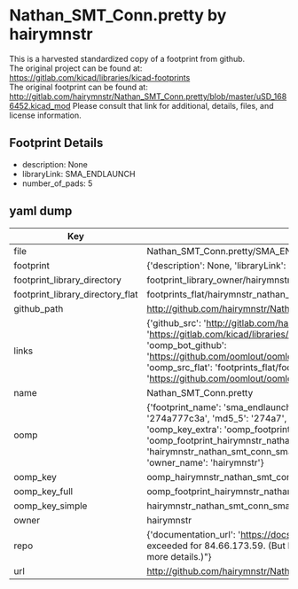# Nathan_SMT_Conn.pretty by hairymnstr  
This is a harvested standardized copy of a footprint from github.  
The original project can be found at:  
https://gitlab.com/kicad/libraries/kicad-footprints  
The original footprint can be found at:
http://gitlab.com/hairymnstr/Nathan_SMT_Conn.pretty/blob/master/uSD_1686452.kicad_mod
Please consult that link for additional, details, files, and license information.  
## Footprint Details
* description: None  
* libraryLink: SMA_ENDLAUNCH  
* number_of_pads: 5  
## yaml dump  
| Key | Value |  
| --- | --- |  
| file | Nathan_SMT_Conn.pretty/SMA_ENDLAUNCH.kicad_mod |  
| footprint | {'description': None, 'libraryLink': 'SMA_ENDLAUNCH', 'number_of_pads': 5} |  
| footprint_library_directory | footprint_library_owner/hairymnstr_Nathan_SMT_Conn.pretty |  
| footprint_library_directory_flat | footprints_flat/hairymnstr_nathan_smt_conn_sma_endlaunch/working |  
| github_path | http://github.com/hairymnstr/Nathan_SMT_Conn.pretty/blob/master/SMA_ENDLAUNCH.kicad_mod |  
| links | {'github_src': 'http://gitlab.com/hairymnstr/Nathan_SMT_Conn.pretty/blob/master/uSD_1686452.kicad_mod', 'github_src_repo': 'https://gitlab.com/kicad/libraries/kicad-footprints', 'oomp_bot': 'footprints/hairymnstr_nathan_smt_conn_sma_endlaunch/working', 'oomp_bot_github': 'https://github.com/oomlout/oomlout_oomp_footprint_bot/tree/main/footprints/hairymnstr_nathan_smt_conn_sma_endlaunch/working', 'oomp_src_flat': 'footprints_flat/footprints_flat/hairymnstr_nathan_smt_conn_sma_endlaunch/working', 'oomp_src_flat_github': 'https://github.com/oomlout/oomlout_oomp_footprint_src/tree/main/footprints_flat/hairymnstr_nathan_smt_conn_sma_endlaunch/working'} |  
| name | Nathan_SMT_Conn.pretty |  
| oomp | {'footprint_name': 'sma_endlaunch', 'library_name': 'nathan_smt_conn', 'md5': '274a777c3ad91699ddb35015416b8fce', 'md5_10': '274a777c3a', 'md5_5': '274a7', 'md5_6': '274a77', 'oomp_key': 'oomp_hairymnstr_nathan_smt_conn_sma_endlaunch', 'oomp_key_extra': 'oomp_footprint_hairymnstr_nathan_smt_conn_sma_endlaunch', 'oomp_key_full': 'oomp_footprint_hairymnstr_nathan_smt_conn_sma_endlaunch_274a77', 'oomp_key_simple': 'hairymnstr_nathan_smt_conn_sma_endlaunch', 'original_filename': 'Nathan_SMT_Conn.pretty/SMA_ENDLAUNCH.kicad_mod', 'owner_name': 'hairymnstr'} |  
| oomp_key | oomp_hairymnstr_nathan_smt_conn_sma_endlaunch |  
| oomp_key_full | oomp_footprint_hairymnstr_nathan_smt_conn_sma_endlaunch |  
| oomp_key_simple | hairymnstr_nathan_smt_conn_sma_endlaunch |  
| owner | hairymnstr |  
| repo | {'documentation_url': 'https://docs.github.com/rest/overview/resources-in-the-rest-api#rate-limiting', 'message': "API rate limit exceeded for 84.66.173.59. (But here's the good news: Authenticated requests get a higher rate limit. Check out the documentation for more details.)"} |  
| url | http://github.com/hairymnstr/Nathan_SMT_Conn.pretty |  

